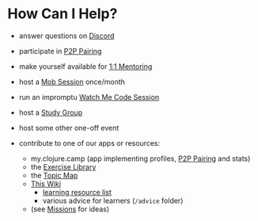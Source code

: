 
# How Can I Help?

- answer questions on [Discord](/initiatives/discord.md)
- participate in [P2P Pairing](/initiatives/p2p-pairing.md)
- make yourself available for [1:1 Mentoring](/initiatives/mentor-1-on-1s.md)
- host a [Mob Session](/initiatives/mob-sessions.md) once/month
- run an impromptu [Watch Me Code Session](/initiatives/watch-me-code-sessions.md)
- host a [Study Group](/initiatives/study-groups.md)
- host some other one-off event

- contribute to one of our apps or resources:
    - my.clojure.camp (app implementing profiles, [P2P Pairing](/initiatives/p2p-pairing.md) and stats)
    - the [Exercise Library](/initiatives/exercise-library.md)
    - the [Topic Map](/initiatives/topic-map.md)
    - [This Wiki](/initiatives/wiki.md)
      - [learning resource list](/advice/recommended-resources.md)
      - various advice for learners (`/advice` folder)
    - (see [Missions](/missions.md) for ideas)
